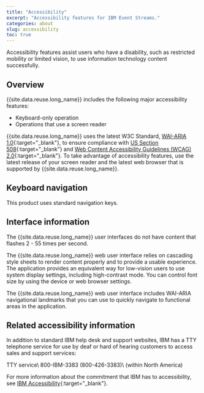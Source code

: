```yaml
---
title: "Accessibility"
excerpt: "Accessibility features for IBM Event Streams."
categories: about
slug: accessibility
toc: true
---
```

Accessibility features assist users who have a disability, such as restricted mobility or limited vision, to use information technology content successfully.

## Overview

{{site.data.reuse.long_name}} includes the following major accessibility features:

-   Keyboard-only operation
-   Operations that use a screen reader

{{site.data.reuse.long_name}} uses the latest W3C Standard, [WAI-ARIA 1.0](http://www.w3.org/TR/wai-aria/){:target="_blank"}, to ensure compliance with [US Section 508](https://www.access-board.gov/ict/){:target="_blank"} and [Web Content Accessibility Guidelines \(WCAG\) 2.0](http://www.w3.org/TR/WCAG20/){:target="_blank"}. To take advantage of accessibility features, use the latest release of your screen reader and the latest web browser that is supported by {{site.data.reuse.long_name}}.


## Keyboard navigation

This product uses standard navigation keys.


## Interface information

The {{site.data.reuse.long_name}} user interfaces do not have content that flashes 2 - 55 times per second.

The {{site.data.reuse.long_name}} web user interface relies on cascading style sheets to render content properly and to provide a usable experience. The application provides an equivalent way for low-vision users to use system display settings, including high-contrast mode. You can control font size by using the device or web browser settings.

The {{site.data.reuse.long_name}} web user interface includes WAI-ARIA navigational landmarks that you can use to quickly navigate to functional areas in the application.


## Related accessibility information

In addition to standard IBM help desk and support websites, IBM has a TTY telephone service for use by deaf or hard of hearing customers to access sales and support services:

TTY service\\
 800-IBM-3383 \(800-426-3383\)\\
 \(within North America\)

For more information about the commitment that IBM has to accessibility, see [IBM Accessibility](http://www.ibm.com/able){:target="_blank"}.
